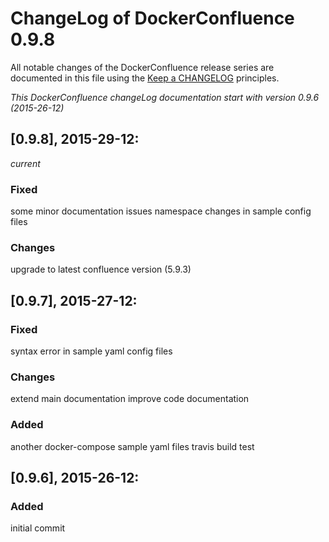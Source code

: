 # ChangeLog of DockerConfluence 0.9.8

All notable changes of the DockerConfluence release series are documented in this file using the [Keep a CHANGELOG](http://keepachangelog.com/) principles.

_This DockerConfluence changeLog documentation start with version 0.9.6 (2015-26-12)_

## [0.9.8], 2015-29-12:
_current_

### Fixed
some minor documentation issues
namespace changes in sample config files

### Changes
upgrade to latest confluence version (5.9.3)


## [0.9.7], 2015-27-12:

### Fixed
syntax error in sample yaml config files

### Changes
extend main documentation
improve code documentation

### Added
another docker-compose sample yaml files
travis build test


## [0.9.6], 2015-26-12:

### Added
initial commit